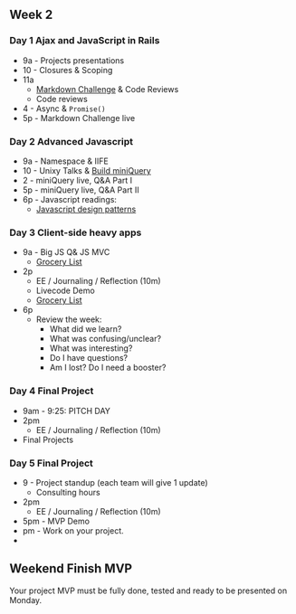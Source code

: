 ## Week 2

### Day 1 Ajax and JavaScript in Rails

- 9a - Projects presentations
- 10 - Closures &amp; Scoping
- 11a 
   - [Markdown Challenge](../../../../markdown-widget-challenge) &amp; Code Reviews
   -  Code reviews
- 4 - Async &amp; `Promise()`
- 5p  - Markdown Challenge live

### Day 2 Advanced Javascript

- 9a - Namespace &amp; IIFE
- 10 - Unixy Talks &amp; [Build miniQuery](../../../../miniQuery-challenge)
- 2 - miniQuery live, Q&amp;A Part I
- 5p - miniQuery live, Q&amp;A Part II 
- 6p - Javascript readings:
  - [Javascript design patterns](http://addyosmani.com/resources/essentialjsdesignpatterns/book/)

### Day 3 Client-side heavy apps

- 9a - Big JS Q&amp; JS MVC
     - [Grocery List](../../../../behavior-drill-grocery-list-challenge)
- 2p
     - EE / Journaling / Reflection (10m)
     - Livecode Demo
     - [Grocery List](../../../../behavior-drill-grocery-list-challenge)
- 6p
  - Review the week:
    - What did we learn?
    - What was confusing/unclear?
    - What was interesting?
    - Do I have questions?
    - Am I lost? Do I need a booster?

### Day 4 Final Project

- 9am - 9:25: PITCH DAY
- 2pm
     - EE / Journaling / Reflection (10m)
- Final Projects

### Day 5 Final Project

- 9 - Project standup (each team will give 1 update)
  - Consulting hours
- 2pm
     - EE / Journaling / Reflection (10m)
- 5pm - MVP Demo
- pm - Work on your project.
- 
## Weekend Finish MVP

Your project MVP must be fully done, tested and ready to be presented on Monday.
